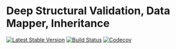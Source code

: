 Deep Structural Validation, Data Mapper, Inheritance
================================
[![Latest Stable Version](https://poser.pugx.org/spiral/filters-bridge/version)](https://packagist.org/packages/spiral/filters-bridge)
[![Build Status](https://github.com/spiral/filters-bridge/workflows/build/badge.svg)](https://github.com/spiral/filters-bridge/actions)
[![Codecov](https://codecov.io/gh/spiral/filters-bridge/branch/master/graph/badge.svg)](https://codecov.io/gh/spiral/filters-bridge/)
